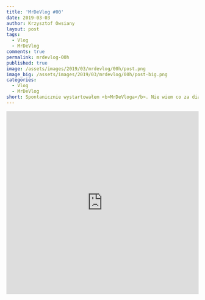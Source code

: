 ```yaml
---
title: 'MrDeVlog #00'
date: 2019-03-03
author: Krzysztof Owsiany
layout: post
tags:
  - Vlog
  - MrDeVlog
comments: true
permalink: mrdevlog-00h
published: true
image: /assets/images/2019/03/mrdevlog/00h/post.png
image_big: /assets/images/2019/03/mrdevlog/00h/post-big.png
categories:
  - Vlog
  - MrDeVlog
short: Spontanicznie wystartowałem <b>MrDeVloga</b>. Nie wiem co za diabeł we mnie wstąpił. Zapraszam do obejrzenia, komentowania.
---
```

<div width="640" height="480" style="margin-left:auto; margin-right:auto;">
<embed width="100%" height="480" src="https://www.youtube.com/embed/sUfT27_ZsNA"/>
</div >
